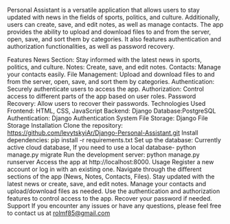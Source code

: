 Personal Assistant
is a versatile application that allows users to stay updated with news in the fields of sports, politics, and culture. Additionally, users can create, save, and edit notes, as well as manage contacts. The app provides the ability to upload and download files to and from the server, open, save, and sort them by categories. It also features authentication and authorization functionalities, as well as password recovery.

Features
News Section: Stay informed with the latest news in sports, politics, and culture.
Notes: Create, save, and edit notes.
Contacts: Manage your contacts easily.
File Management: Upload and download files to and from the server, open, save, and sort them by categories.
Authentication: Securely authenticate users to access the app.
Authorization: Control access to different parts of the app based on user roles.
Password Recovery: Allow users to recover their passwords.
Technologies Used
Frontend: HTML, CSS, JavaScript
Backend: Django
Database:PostgreSQL
Authentication: Django Authentication System
File Storage: Django File Storage
Installation
Clone the repository: https://github.com/levytskyiAr/Django-Personal-Assistant.git
Install dependencies: pip install -r requirements.txt
Set up the database: Currently active cloud database, If you need to use a local database-
python manage.py migrate
Run the development server:
python manage.py runserver
Access the app at http://localhost:8000.
Usage
Register a new account or log in with an existing one.
Navigate through the different sections of the app (News, Notes, Contacts, Files).
Stay updated with the latest news or create, save, and edit notes.
Manage your contacts and upload/download files as needed.
Use the authentication and authorization features to control access to the app.
Recover your password if needed.
Support
If you encounter any issues or have any questions, please feel free to contact us at rolmf85@gmail.com